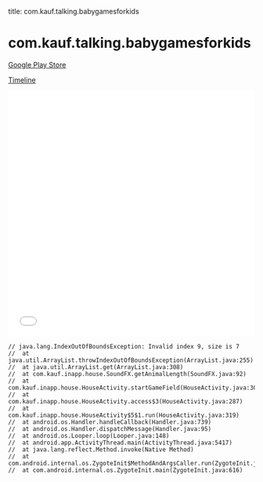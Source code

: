 title: com.kauf.talking.babygamesforkids

# com.kauf.talking.babygamesforkids

[Google Play Store](https://play.google.com/store/apps/details?id=com.kauf.talking.babygamesforkids)

[Timeline](./vis-timeline.html)

<iframe src="./vis-timeline.html" width="100%" height="500px" style="border:none;"></iframe>

```
// java.lang.IndexOutOfBoundsException: Invalid index 9, size is 7
// 	at java.util.ArrayList.throwIndexOutOfBoundsException(ArrayList.java:255)
// 	at java.util.ArrayList.get(ArrayList.java:308)
// 	at com.kauf.inapp.house.SoundFX.getAnimalLength(SoundFX.java:92)
// 	at com.kauf.inapp.house.HouseActivity.startGameField(HouseActivity.java:304)
// 	at com.kauf.inapp.house.HouseActivity.access$3(HouseActivity.java:287)
// 	at com.kauf.inapp.house.HouseActivity$5$1.run(HouseActivity.java:319)
// 	at android.os.Handler.handleCallback(Handler.java:739)
// 	at android.os.Handler.dispatchMessage(Handler.java:95)
// 	at android.os.Looper.loop(Looper.java:148)
// 	at android.app.ActivityThread.main(ActivityThread.java:5417)
// 	at java.lang.reflect.Method.invoke(Native Method)
// 	at com.android.internal.os.ZygoteInit$MethodAndArgsCaller.run(ZygoteInit.java:726)
// 	at com.android.internal.os.ZygoteInit.main(ZygoteInit.java:616)

```



